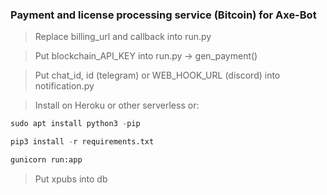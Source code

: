 ### Payment and license processing service (Bitcoin) for Axe-Bot


> Replace billing_url and callback into run.py

> Put blockchain_API_KEY into run.py -> gen_payment()

> Put chat_id, id (telegram) or WEB_HOOK_URL (discord) into notification.py

> Install on Heroku or other serverless or:

```python
sudo apt install python3 -pip
```
```python
pip3 install -r requirements.txt
```
``` bash
gunicorn run:app
```

> Put xpubs into db
